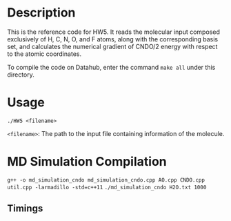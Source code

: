 # Description
This is the reference code for HW5. It reads the molecular input composed exclusively of H, C, N, O, and F atoms, along with the corresponding basis set, and calculates the numerical gradient of CNDO/2 energy with respect to the atomic coordinates.

To compile the code on Datahub, enter the command `make all` under this directory.

# Usage
```
./HW5 <filename>
```
`<filename>`: The path to the input file containing information of the molecule.

# MD Simulation Compilation

`g++ -o md_simulation_cndo md_simulation_cndo.cpp AO.cpp CNDO.cpp util.cpp -larmadillo -std=c++11`
`./md_simulation_cndo H2O.txt 1000`

## Timings 




